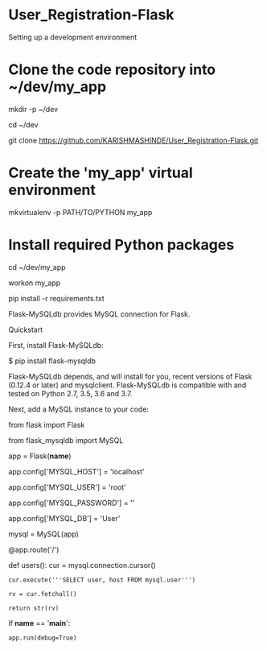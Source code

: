 # User_Registration-Flask

Setting up a development environment

# Clone the code repository into ~/dev/my_app

mkdir -p ~/dev

cd ~/dev

git clone https://github.com/KARISHMASHINDE/User_Registration-Flask.git

# Create the 'my_app' virtual environment

mkvirtualenv -p PATH/TO/PYTHON my_app

# Install required Python packages

cd ~/dev/my_app

workon my_app

pip install -r requirements.txt

Flask-MySQLdb provides MySQL connection for Flask.

Quickstart

First, install Flask-MySQLdb:

$ pip install flask-mysqldb

Flask-MySQLdb depends, and will install for you, recent versions of Flask (0.12.4 or later) and mysqlclient. Flask-MySQLdb is compatible with and tested on Python 2.7, 3.5, 3.6 and 3.7.

Next, add a MySQL instance to your code:

from flask import Flask

from flask_mysqldb import MySQL

app = Flask(__name__)

app.config['MYSQL_HOST'] = 'localhost'

app.config['MYSQL_USER'] = 'root'

app.config['MYSQL_PASSWORD'] = ''

app.config['MYSQL_DB'] = 'User'

mysql = MySQL(app)

@app.route('/')

def users():
    cur = mysql.connection.cursor()
    
    cur.execute('''SELECT user, host FROM mysql.user''')
    
    rv = cur.fetchall()
    
    return str(rv)

if __name__ == '__main__':

    app.run(debug=True)
